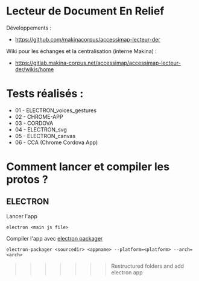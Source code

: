 # Lecteur de Document En Relief

Développements :
* https://github.com/makinacorpus/accessimap-lecteur-der

Wiki pour les échanges et la centralisation (interne Makina) :
* https://gitlab.makina-corpus.net/accessimap/accessimap-lecteur-der/wikis/home


# Tests réalisés :

* 01 - ELECTRON_voices_gestures
* 02 - CHROME-APP
* 03 - CORDOVA
* 04 - ELECTRON_svg
* 05 - ELECTRON_canvas
* 06 - CCA (Chrome Cordova App)


# Comment lancer et compiler les protos ?

## ELECTRON

Lancer l'app

```
electron <main js file>
```

Compiler l'app avec [electron packager](https://github.com/electron-userland/electron-packager)

```
electron-packager <sourcedir> <appname> --platform=<platform> --arch=<arch>
```
>>>>>>> Restructured folders and add electron app
